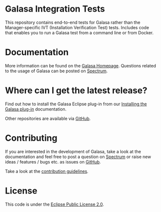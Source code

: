 # Galasa Integration Tests
This repository contains end-to-end tests for Galasa rather than the Manager-specific IVT (Installation Verification Test) tests. Includes code that enables you to run a Galasa test from a command line or from Docker.

# Documentation

More information can be found on the [Galasa Homepage](https://galasa.dev). Questions related to the usage of Galasa can be posted on [Spectrum](https://spectrum.chat/galasa?tab=posts).

# Where can I get the latest release?

Find out how to install the Galasa Eclipse plug-in from our [Installing the Galasa plug-in](https://galasa.dev/docs/getting-started/installing) documentation.

Other repositories are available via [GitHub](https://github.com/galasa-dev). 

# Contributing

If you are interested in the development of Galasa, take a look at the documentation and feel free to post a question on [Spectrum](https://spectrum.chat/galasa?tab=posts) or raise new ideas / features / bugs etc. as issues on [GitHub](https://github.com/galasa-dev/projectmanagement).

Take a look at the [contribution guidelines](https://github.com/galasa-dev/projectmanagement/blob/master/contributing.md).

# License

This code is under the [Eclipse Public License 2.0](https://github.com/galasa-dev/maven/blob/master/LICENSE).


